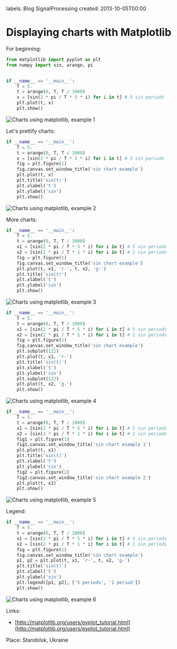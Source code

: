 labels: Blog
        SignalProcessing
created: 2013-10-05T00:00

# Displaying charts with Matplotlib

For beginning:
```python
from matplotlib import pyplot as plt
from numpy import sin, arange, pi


if __name__ == '__main__':
    T = 5.
    t = arange(0, T, T / 1000)
    x = [sin(2 * pi / T * 5 * i) for i in t] # 5 sin periods
    plt.plot(t, x)
    plt.show()
```

![Charts using matplotlib, example 1](gr_mpl_1.png)

Let's prettify charts:
```python
if __name__ == '__main__':
    T = 5.
    t = arange(0, T, T / 1000)
    x = [sin(2 * pi / T * 5 * i) for i in t] # 5 sin periods
    fig = plt.figure(1)
    fig.canvas.set_window_title('sin chart example')
    plt.plot(t, x)
    plt.title('sin(t)')
    plt.xlabel('t')
    plt.ylabel('sin')
    plt.show()
```

![Charts using matplotlib, example 2](gr_mpl_2.png)

More charts:
```python
if __name__ == '__main__':
    T = 5.
    t = arange(0, T, T / 1000)
    x1 = [sin(2 * pi / T * 5 * i) for i in t] # 5 sin periods
    x2 = [sin(2 * pi / T * 1 * i) for i in t] # 1 sin periods
    fig = plt.figure(1)
    fig.canvas.set_window_title('sin chart example')
    plt.plot(t, x1, 'r-', t, x2, 'g-')
    plt.title('sin(t)')
    plt.xlabel('t')
    plt.ylabel('sin')
    plt.show()
```

![Charts using matplotlib, example 3](gr_mpl_3.png)

```python
if __name__ == '__main__':
    T = 5.
    t = arange(0, T, T / 1000)
    x1 = [sin(2 * pi / T * 5 * i) for i in t] # 5 sin periods
    x2 = [sin(2 * pi / T * 1 * i) for i in t] # 1 sin periods
    fig = plt.figure(1)
    fig.canvas.set_window_title('sin chart example')
    plt.subplot(121)
    plt.plot(t, x1, 'r-')
    plt.title('sin(t)')
    plt.xlabel('t')
    plt.ylabel('sin')
    plt.subplot(122)
    plt.plot(t, x2, 'g-')
    plt.show()
```

![Charts using matplotlib, example 4](gr_mpl_4.png)

```python
if __name__ == '__main__':
    T = 5.
    t = arange(0, T, T / 1000)
    x1 = [sin(2 * pi / T * 5 * i) for i in t] # 5 sin periods
    x2 = [sin(2 * pi / T * 1 * i) for i in t] # 1 sin periods
    fig1 = plt.figure(1)
    fig1.canvas.set_window_title('sin chart example 1')
    plt.plot(t, x1)
    plt.title('sin(t)')
    plt.xlabel('t')
    plt.ylabel('sin')
    fig2 = plt.figure(2)
    fig2.canvas.set_window_title('sin chart example 2')
    plt.plot(t, x2)
    plt.show()
```

![Charts using matplotlib, example 5](gr_mpl_5.png)

Legend:
```python
if __name__ == '__main__':
    T = 5.
    t = arange(0, T, T / 1000)
    x1 = [sin(2 * pi / T * 5 * i) for i in t] # 5 sin periods
    x2 = [sin(2 * pi / T * 1 * i) for i in t] # 1 sin periods
    fig = plt.figure(1)
    fig.canvas.set_window_title('sin chart example')
    p1, p2 = plt.plot(t, x1, 'r-', t, x2, 'g-')
    plt.title('sin(t)')
    plt.xlabel('t')
    plt.ylabel('sin')
    plt.legend([p1, p2], ['5 periods', '1 period'])
    plt.show()
```

![Charts using matplotlib, example 6](gr_mpl_6.png)

Links:

- [http://matplotlib.org/users/pyplot_tutorial.html](http://matplotlib.org/users/pyplot_tutorial.html)

Place: Starobilsk, Ukraine
